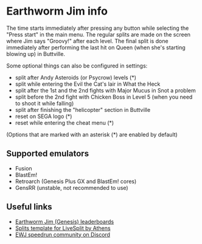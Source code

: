# Earthworm Jim info

The time starts immediately after pressing any button while selecting the "Press start" in the main menu.
The regular splits are made on the screen where Jim says "Groovy!" after each level.
The final split is done immediately after performing the last hit on Queen (when she's starting blowing up) in Buttville.

Some optional things can also be configured in settings:

- split after Andy Asteroids (or Psycrow) levels (*)
- split while entering the Evil the Cat's lair in What the Heck
- split after the 1st and the 2nd fights with Major Mucus in Snot a problem
- split before the 2nd fight with Chicken Boss in Level 5 (when you need to shoot it while falling)
- split after finishing the "helicopter" section in Buttville
- reset on SEGA logo (*)
- reset while entering the cheat menu (*)

(Options that are marked with an asterisk (*) are enabled by default)

## Supported emulators

- Fusion
- BlastEm!
- Retroarch (Genesis Plus GX and BlastEm! cores)
- GensRR (unstable, not recommended to use)

## Useful links

- [Earthworm Jim (Genesis) leaderboards](https://www.speedrun.com/ewj1)
- [Splits template for LiveSplit by Athens](https://www.speedrun.com/resourceasset/h4o2q)
- [EWJ speedrun community on Discord](https://discord.gg/eddvaD4)
